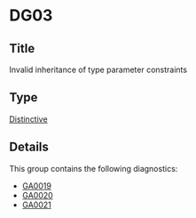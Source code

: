 # DG03

## Title
Invalid inheritance of type parameter constraints

## Type
[Distinctive](info.md)

## Details
This group contains the following diagnostics:

- [GA0019](../GA0019.md)
- [GA0020](../GA0020.md)
- [GA0021](../GA0021.md)
